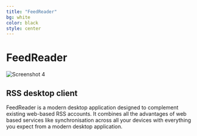 ```yaml
---
title: "FeedReader"
bg: white
color: black
style: center
---
```


# FeedReader

![Screenshot 4](https://raw.githubusercontent.com/jangernert/feedreader/master/Screenshot4.png)

## RSS desktop client

FeedReader is a modern desktop application designed to complement existing web-based RSS accounts.
It combines all the advantages of web based services like synchronisation across all your devices with everything you expect from a modern desktop application.
